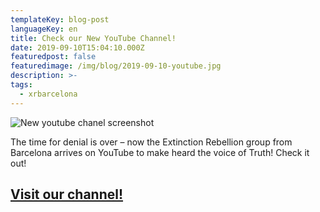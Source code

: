 ```yaml
---
templateKey: blog-post
languageKey: en
title: Check our New YouTube Channel!
date: 2019-09-10T15:04:10.000Z
featuredpost: false
featuredimage: /img/blog/2019-09-10-youtube.jpg
description: >-
tags:
  - xrbarcelona
---
```


![New youtube chanel screenshot](/img/blog/2019-09-10-youtube.jpg)

The time for denial is over – now the Extinction Rebellion group from Barcelona arrives on YouTube to make heard the voice of Truth! Check it out!

## [Visit our channel!](https://www.youtube.com/channel/UCBnq8mEEDZ4Cs1-exn_HPFg)
